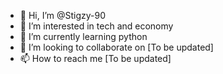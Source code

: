 - 👋 Hi, I’m @Stigzy-90
- 👀 I’m interested in tech and economy
- 🌱 I’m currently learning python
- 💞️ I’m looking to collaborate on [To be updated]
- 📫 How to reach me [To be updated]
